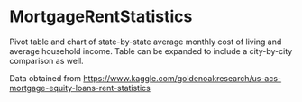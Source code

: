 # MortgageRentStatistics
Pivot table and chart of state-by-state average monthly cost of living and average household income.
Table can be expanded to include a city-by-city comparison as well.

Data obtained from https://www.kaggle.com/goldenoakresearch/us-acs-mortgage-equity-loans-rent-statistics
